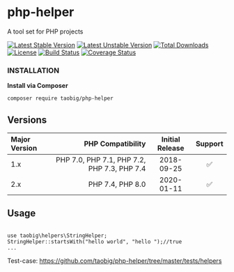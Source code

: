 # php-helper
A tool set for PHP projects

[![Latest Stable Version](https://poser.pugx.org/taobig/php-helper/v/stable)](https://packagist.org/packages/taobig/php-helper)
[![Latest Unstable Version](https://poser.pugx.org/taobig/php-helper/v/unstable)](https://packagist.org/packages/taobig/php-helper)
[![Total Downloads](https://poser.pugx.org/taobig/php-helper/downloads)](https://packagist.org/packages/taobig/php-helper)
[![License](https://poser.pugx.org/taobig/php-helper/license)](https://packagist.org/packages/taobig/php-helper)
[![Build Status](https://travis-ci.org/taobig/php-helper.svg?branch=master)](https://travis-ci.org/taobig/php-helper)
[![Coverage Status](https://coveralls.io/repos/github/taobig/php-helper/badge.svg)](https://coveralls.io/github/taobig/php-helper)

### INSTALLATION
**Install via Composer**  
```
composer require taobig/php-helper

```
## Versions
| Major Version	 | PHP Compatibility	 | Initial Release	 | Support |
| :-----| ----: | :----: | :----: |
| 1.x | PHP 7.0, PHP 7.1, PHP 7.2, PHP 7.3, PHP 7.4 | 2018-09-25 | ✅ |
| 2.x | PHP 7.4, PHP 8.0 | 2020-01-11 | ✅ |

## Usage
```

use taobig\helpers\StringHelper;
StringHelper::startsWith("hello world", "hello ");//true
...

```
Test-case: https://github.com/taobig/php-helper/tree/master/tests/helpers
